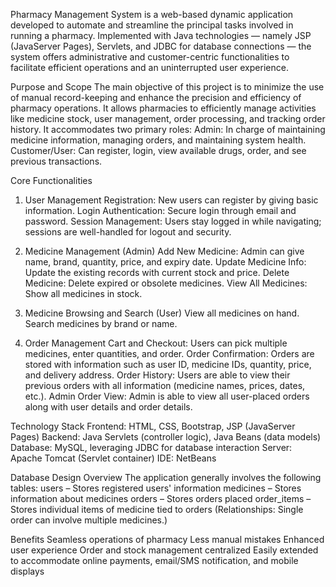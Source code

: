Pharmacy Management System is a web-based dynamic application developed to automate and streamline the principal tasks involved in running a pharmacy. Implemented with Java technologies — namely JSP (JavaServer Pages), Servlets, and JDBC for database connections — the system offers administrative and customer-centric functionalities to facilitate efficient operations and an uninterrupted user experience.

Purpose and Scope
The main objective of this project is to minimize the use of manual record-keeping and enhance the precision and efficiency of pharmacy operations. It allows pharmacies to efficiently manage activities like medicine stock, user management, order processing, and tracking order history.
It accommodates two primary roles:
Admin: In charge of maintaining medicine information, managing orders, and maintaining system health.
Customer/User: Can register, login, view available drugs, order, and see previous transactions.

Core Functionalities
1. User Management
Registration: New users can register by giving basic information.
Login Authentication: Secure login through email and password.
Session Management: Users stay logged in while navigating; sessions are well-handled for logout and security.

2. Medicine Management (Admin)
Add New Medicine: Admin can give name, brand, quantity, price, and expiry date.
Update Medicine Info: Update the existing records with current stock and price.
Delete Medicine: Delete expired or obsolete medicines.
View All Medicines: Show all medicines in stock.
3. Medicine Browsing and Search (User)
View all medicines on hand.
Search medicines by brand or name.

4. Order Management
Cart and Checkout: Users can pick multiple medicines, enter quantities, and order.
Order Confirmation: Orders are stored with information such as user ID, medicine IDs, quantity, price, and delivery address.
Order History: Users are able to view their previous orders with all information (medicine names, prices, dates, etc.).
Admin Order View: Admin is able to view all user-placed orders along with user details and order details.

Technology Stack
Frontend: HTML, CSS, Bootstrap, JSP (JavaServer Pages)
Backend: Java Servlets (controller logic), Java Beans (data models)
Database: MySQL, leveraging JDBC for database interaction
Server: Apache Tomcat (Servlet container)
IDE: NetBeans

Database Design Overview
The application generally involves the following tables:
users – Stores registered users' information
medicines – Stores information about medicines
orders – Stores orders placed
order_items – Stores individual items of medicine tied to orders
(Relationships: Single order can involve multiple medicines.)

Benefits
Seamless operations of pharmacy
Less manual mistakes
Enhanced user experience
Order and stock management centralized
Easily extended to accommodate online payments, email/SMS notification, and mobile displays
